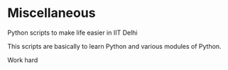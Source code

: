 # Miscellaneous
Python scripts to make life easier in IIT Delhi

This scripts are basically to learn Python and various modules of Python.

Work hard
